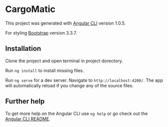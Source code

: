 # CargoMatic

This project was generated with [Angular CLI](https://github.com/angular/angular-cli) version 1.0.5.

For styling [Bootstrap](getbootstrap.com) version 3.3.7.

## Installation

Clone the project and open terminal in project dorectory.

Run `ng install` to install missing files.

Run `ng serve` for a dev server. Navigate to `http://localhost:4200/`. The app will automatically reload if you change any of the source files.

## Further help

To get more help on the Angular CLI use `ng help` or go check out the [Angular CLI README](https://github.com/angular/angular-cli/blob/master/README.md).
